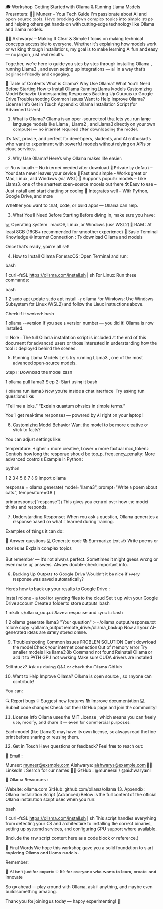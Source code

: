 🎓 Workshop: Getting Started with Ollama & Running Llama Models
Presenters:
👨‍💻 Muneer – Your Tech Guide
I'm passionate about AI and open-source tools. I love breaking down complex topics into simple steps and helping others get hands-on with cutting-edge technology like Ollama and Llama models.

👩‍💻 Aishwarya – Making It Clear & Simple
I focus on making technical concepts accessible to everyone. Whether it's explaining how models work or walking through installations, my goal is to make learning AI fun and easy — no jargon, just real results.

Together, we're here to guide you step by step through installing Ollama , running Llama3 , and even setting up integrations — all in a way that’s beginner-friendly and engaging.

🧭 Table of Contents
What is Ollama?
Why Use Ollama?
What You’ll Need Before Starting
How to Install Ollama
Running Llama Models
Customizing Model Behavior
Understanding Responses
Backing Up Outputs to Google Drive
Troubleshooting Common Issues
Want to Help Improve Ollama?
License Info
Get in Touch
Appendix: Ollama Installation Script (for Advanced Users)
1. What is Ollama?
Ollama is an open-source tool that lets you run large language models like Llama , Llama2 , and Llama3 directly on your own computer — no internet required after downloading the model.

It’s fast, private, and perfect for developers, students, and AI enthusiasts who want to experiment with powerful models without relying on APIs or cloud services.

2. Why Use Ollama?
Here’s why Ollama makes life easier:

✅ Runs locally – No internet needed after download
🔐 Private by default – Your data never leaves your device
🚀 Fast and simple – Works great on Mac, Linux, and Windows (via WSL)
🧠 Supports popular models – Like Llama3, one of the smartest open-source models out there
🛠️ Easy to use – Just install and start chatting or coding
🔄 Integrates well – With Python, Google Drive, and more

Whether you want to chat, code, or build apps — Ollama can help.

3. What You’ll Need Before Starting
Before diving in, make sure you have:

💻 Operating System : macOS, Linux, or Windows (use WSL2)
💾 RAM : At least 8GB (16GB+ recommended for smoother experience)
🧰 Basic Terminal Knowledge
🌐 Internet Connection : To download Ollama and models

Once that’s ready, you’re all set!

4. How to Install Ollama
For macOS:
Open Terminal and run:

bash


1
curl -fsSL https://ollama.com/install.sh  | sh
For Linux:
Run these commands:

bash


1
2
sudo apt update
sudo apt install -y ollama
For Windows:
Use Windows Subsystem for Linux (WSL2) and follow the Linux instructions above.

Check if it worked:
bash


1
ollama --version
If you see a version number — you did it! Ollama is now installed.

💡 Note : The full Ollama installation script is included at the end of this document for advanced users or those interested in understanding how the tool is deployed behind the scenes. 

5. Running Llama Models
Let’s try running Llama3 , one of the most advanced open-source models.

Step 1: Download the model
bash


1
ollama pull llama3
Step 2: Start using it
bash


1
ollama run llama3
Now you’re inside a chat interface. Try asking fun questions like:

“Tell me a joke.”
“Explain quantum physics in simple terms.” 

You’ll get real-time responses — powered by AI right on your laptop!

6. Customizing Model Behavior
Want the model to be more creative or stick to facts?

You can adjust settings like:

temperature: Higher = more creative, Lower = more factual
max_tokens: Controls how long the response should be
top_p, frequency_penalty: More advanced controls
Example in Python :

python


1
2
3
4
5
6
7
8
9
import ollama

response = ollama.generate(
    model="llama3",
    prompt="Write a poem about cats.",
    temperature=0.8
)

print(response["response"])
This gives you control over how the model thinks and responds.

7. Understanding Responses
When you ask a question, Ollama generates a response based on what it learned during training.

Examples of things it can do:

📝 Answer questions
💻 Generate code
📚 Summarize text
✍️ Write poems or stories
📊 Explain complex topics

But remember — it’s not always perfect. Sometimes it might guess wrong or even make up answers. Always double-check important info.

8. Backing Up Outputs to Google Drive
Wouldn’t it be nice if every response was saved automatically?

Here’s how to back up your results to Google Drive :

Install rclone – a tool for syncing files to the cloud
Set it up with your Google Drive account
Create a folder to store outputs:
bash


1
mkdir ~/ollama_output
Save a response and sync it:
bash


1
2
ollama generate llama3 "Your question" > ~/ollama_output/response.txt
rclone copy ~/ollama_output remote_drive:/ollama_backup
Now all your AI-generated ideas are safely stored online.

9. Troubleshooting Common Issues
PROBLEM
SOLUTION
Can't download the model
Check your internet connection
Out of memory error
Try smaller models like
llama3:8b
Command not found
Reinstall Ollama or add it to PATH
GPU not working
Make sure CUDA drivers are installed

Still stuck? Ask us during Q&A or check the Ollama GitHub .

10. Want to Help Improve Ollama?
Ollama is open source , so anyone can contribute!

You can:

🔍 Report bugs
💡 Suggest new features
📚 Improve documentation
💻 Submit code changes
Check out their GitHub page and join the community!

11. License Info
Ollama uses the MIT License , which means you can freely use, modify, and share it — even for commercial purposes.

Each model (like Llama3) may have its own license, so always read the fine print before sharing or reusing them.

12. Get in Touch
Have questions or feedback? Feel free to reach out:

📧 Email :

Muneer: muneer@example.com
Aishwarya: aishwarya@example.com
🧑‍💻 LinkedIn : Search for our names
👨‍💻 GitHub : @muneerai / @aishwaryaml

🔗 Ollama Resources :

Website: ollama.com
GitHub: github.com/ollama/ollama
13. Appendix: Ollama Installation Script (Advanced)
Below is the full content of the official Ollama installation script used when you run:

bash


1
curl -fsSL https://ollama.com/install.sh  | sh
This script handles everything from detecting your OS and architecture to installing the correct binaries, setting up systemd services, and configuring GPU support where available.

(Include the raw script content here as a code block or reference.)

🎉 Final Words
We hope this workshop gave you a solid foundation to start exploring Ollama and Llama models .

Remember:

🧠 AI isn’t just for experts
💡 It’s for everyone who wants to learn, create, and innovate

So go ahead — play around with Ollama, ask it anything, and maybe even build something amazing.

Thank you for joining us today — happy experimenting! 🚀
